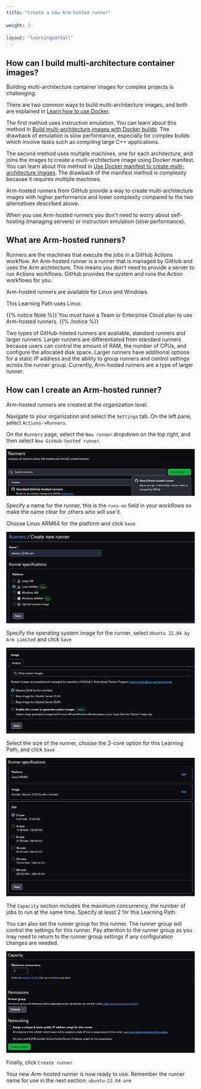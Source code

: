 ```yaml
---
title: "Create a new Arm-hosted runner"

weight: 2

layout: "learningpathall"
---
```


## How can I build multi-architecture container images?

Building multi-architecture container images for complex projects is challenging.

There are two common ways to build multi-architecture images, and both are explained in [Learn how to use Docker](/learning-paths/cross-platform/docker/).

The first method uses instruction emulation. You can learn about this method in [Build multi-architecture images with Docker buildx](/learning-paths/cross-platform/docker/buildx/). The drawback of emulation is slow performance, especially for complex builds which involve tasks such as compiling large C++ applications. 

The second method uses multiple machines, one for each architecture, and joins the images to create a multi-architecture image using Docker manifest. You can learn about this method in [Use Docker manifest to create multi-architecture images](/learning-paths/cross-platform/docker/manifest/). The drawback of the manifest method is complexity because it requires multiple machines.

Arm-hosted runners from GitHub provide a way to create multi-architecture images with higher performance and lower complexity compared to the two alternatives described above. 

When you use Arm-hosted runners you don't need to worry about self-hosting (managing servers) or instruction emulation (slow performance).

## What are Arm-hosted runners?

Runners are the machines that execute the jobs in a GitHub Actions workflow. An Arm-hosted runner is a runner that is managed by GitHub and uses the Arm architecture. This means you don't need to provide a server to run Actions workflows. GitHub provides the system and runs the Action workflows for you.

Arm-hosted runners are available for Linux and Windows. 

This Learning Path uses Linux. 

{{% notice Note %}}
You must have a Team or Enterprise Cloud plan to use Arm-hosted runners.
{{% /notice %}}

Two types of GitHub-hosted runners are available, standard runners and larger runners. Larger runners are differentiated from standard runners because users can control the amount of RAM, the number of CPUs, and configure the allocated disk space. Larger runners have additional options for a static IP address and the ability to group runners and control settings across the runner group. Currently, Arm-hosted runners are a type of larger runner.

## How can I create an Arm-hosted runner?

Arm-hosted runners are created at the organization level.

Navigate to your organization and select the `Settings` tab. On the left pane, select `Actions->Runners`.

On the `Runners` page, select the `New runner` dropdown on the top right, and then select `New GitHub-hosted runner`.

![new-runner #center](_images/new-runner.png)


Specify a name for the runner, this is the `runs-on` field in your workflows so make the name clear for others who will use it.

Choose Linux ARM64 for the platform and click `Save`

![platform #center](_images/platform.png)

Specify the operating system image for the runner, select `Ubuntu 22.04 by Arm Limited` and click `Save`

![image #center](_images/image.png)

Select the size of the runner, choose the 2-core option for this Learning Path, and click `Save`

![specifications #center](_images/specifications.png)

The `Capacity` section includes the maximum concurrency, the number of jobs to run at the same time. Specify at least 2 for this Learning Path.

You can also set the runner group for this runner. The runner group will control the settings for this runner. Pay attention to the runner group as you may need to return to the runner group settings if any configuration changes are needed.

![capacity #center](_images/capacity.png)

Finally, click `Create runner`

Your new Arm-hosted runner is now ready to use. Remember the runner name for use in the next section: `ubuntu-22.04-arm` 
